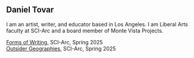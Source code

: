 ## Daniel Tovar

I am an artist, writer, and educator based in Los Angeles. I am Liberal Arts faculty at SCI-Arc and a board member of Monte Vista Projects. 

[Forms of Writing](https://drtovar.github.io/fow/), SCI-Arc, Spring 2025\
[Outsider Geographies](https://drtovar.github.io/og/), SCI-Arc, Spring 2025